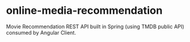 # online-media-recommendation
Movie Recommendation REST API built in Spring (using TMDB public API) consumed by Angular Client.
